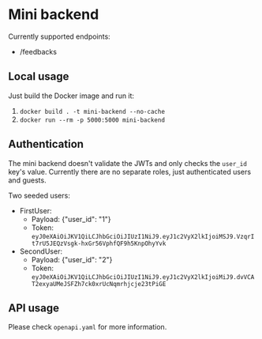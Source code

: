 # Mini backend
Currently supported endpoints:
- /feedbacks

## Local usage
Just build the Docker image and run it:
1.  `docker build . -t mini-backend --no-cache`
2.  `docker run --rm -p 5000:5000 mini-backend`

## Authentication
The mini backend doesn't validate the JWTs and only checks the `user_id` key's value. Currently there are no separate roles, just authenticated users and guests.

Two seeded users:
- FirstUser:
  * Payload: {"user_id": "1"}
  * Token: `eyJ0eXAiOiJKV1QiLCJhbGciOiJIUzI1NiJ9.eyJ1c2VyX2lkIjoiMSJ9.VzqrIt7rU5JEQzVsgk-hxGr56VphfQF9h5KnpOhyYvk`
- SecondUser:
  * Payload: {"user_id": "2"}
  * Token: `eyJ0eXAiOiJKV1QiLCJhbGciOiJIUzI1NiJ9.eyJ1c2VyX2lkIjoiMiJ9.dvVCAT2exyaUMeJSFZh7ck0xrUcNqmrhjcje23tPiGE`

## API usage
Please check `openapi.yaml` for more information.